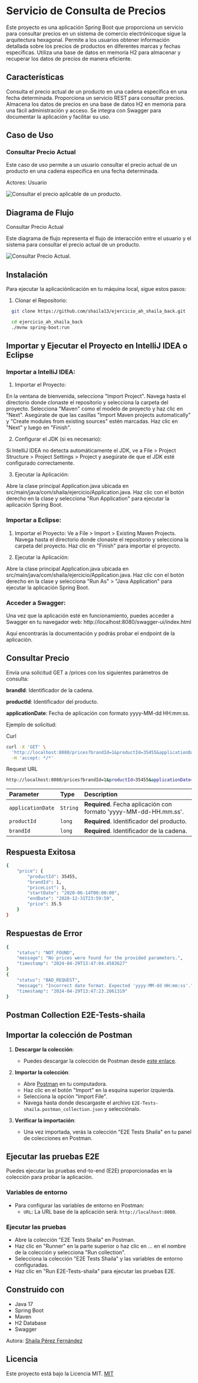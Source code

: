
# Servicio de Consulta de Precios
Este proyecto es una aplicación Spring Boot que proporciona un servicio para consultar precios en un sistema de comercio electrónicoque sigue la arquitectura hexagonal. Permite a los usuarios obtener información detallada sobre los precios de productos en diferentes marcas y fechas específicas. Utiliza una base de datos en memoria H2 para almacenar y recuperar los datos de precios de manera eficiente.


## Características
Consulta el precio actual de un producto en una cadena específica en una fecha determinada.
Proporciona un servicio REST para consultar precios.
Almacena los datos de precios en una base de datos H2 en memoria para una fácil administración y acceso.
Se integra con Swagger para documentar la aplicación y facilitar su uso.

## Caso de Uso
### Consultar Precio Actual
Este caso de uso permite a un usuario consultar el precio actual de un producto en una cadena específica en una fecha determinada.

Actores: Usuario

![Consultar el precio aplicable de un producto.](https://github.com/shaila13/ejercicio_ah_shaila_back/blob/main/GetPricesInfoUseCase.png)


## Diagrama de Flujo

Consultar Precio Actual

Este diagrama de flujo representa el flujo de interacción entre el usuario y el sistema para consultar el precio actual de un producto.

![Consultar Precio Actual.](https://github.com/shaila13/ejercicio_ah_shaila_back/blob/main/GetPricesInfo.png)

## Instalación
Para ejecutar la aplicaciónlicación en tu máquina local, sigue estos pasos:

1. Clonar el Repositorio:

```bash
  git clone https://github.com/shaila13/ejercicio_ah_shaila_back.git
```

```bash
  cd ejercicio_ah_shaila_back
  ./mvnw spring-boot:run
```


## Importar y Ejecutar el Proyecto en IntelliJ IDEA o Eclipse

### Importar a IntelliJ IDEA:

1. Importar el Proyecto:

En la ventana de bienvenida, selecciona "Import Project".
Navega hasta el directorio donde clonaste el repositorio y selecciona la carpeta del proyecto.
Selecciona "Maven" como el modelo de proyecto y haz clic en "Next".
Asegúrate de que las casillas "Import Maven projects automatically" y "Create modules from existing sources" estén marcadas.
Haz clic en "Next" y luego en "Finish".

2. Configurar el JDK (si es necesario):

Si IntelliJ IDEA no detecta automáticamente el JDK, ve a File > Project Structure > Project Settings > Project y asegúrate de que el JDK esté configurado correctamente.

3. Ejecutar la Aplicación:

Abre la clase principal Application.java ubicada en src/main/java/com/shaila/ejercicio/Application.java.
Haz clic con el botón derecho en la clase y selecciona "Run Application" para ejecutar la aplicación Spring Boot.


### Importar a Eclipse:

1. Importar el Proyecto:
Ve a File > Import > Existing Maven Projects.
Navega hasta el directorio donde clonaste el repositorio y selecciona la carpeta del proyecto.
Haz clic en "Finish" para importar el proyecto.

2. Ejecutar la Aplicación:

Abre la clase principal Application.java ubicada en src/main/java/com/shaila/ejercicio/Application.java.
Haz clic con el botón derecho en la clase y selecciona "Run As" > "Java Application" para ejecutar la aplicación Spring Boot.


### Acceder a Swagger:

Una vez que la aplicación esté en funcionamiento, puedes acceder a Swagger en tu navegador web: 
http://localhost:8080/swagger-ui/index.html

Aquí encontrarás la documentación y podrás probar el endpoint de la aplicación.

## Consultar Precio
Envía una solicitud GET a /prices con los siguientes parámetros de consulta:

**brandId**: Identificador de la cadena.

**productId**: Identificador del producto.

**applicationDate**: Fecha de aplicación con formato yyyy-MM-dd HH:mm:ss.

Ejemplo de solicitud:

Curl
```bash
curl -X 'GET' \
  'http://localhost:8080/prices?brandId=1&productId=35455&applicationDate=2022-01-01%2010%3A00%3A00' \
  -H 'accept: */*'
```

Request URL
```bash
http://localhost:8080/prices?brandId=1&productId=35455&applicationDate=2022-01-01%2010%3A00%3A00
```

| Parameter  | Type        | Description                |
| :--------- | :---------- | :------------------------- |
| `applicationDate`  | `String` | **Required**. Fecha aplicación con formato 'yyyy-MM-dd-HH.mm.ss'. |
| `productId`| `long` | **Required**. Identificador del producto. |
| `brandId`  | `long` | **Required**. Identificador de la cadena. |

## Respuesta Exitosa
```bash
{
    "price": {
        "productId": 35455,
        "brandId": 1,
        "priceList": 1,
        "startDate": "2020-06-14T00:00:00",
        "endDate": "2020-12-31T23:59:59",
        "price": 35.5
    }
}

```
## Respuestas de Error
```bash
{
    "status": "NOT_FOUND",
    "message": "No prices were found for the provided parameters.",
    "timestamp": "2024-04-29T13:47:04.4583627"
}
{
    "status": "BAD_REQUEST",
    "message": "Incorrect date format. Expected 'yyyy-MM-dd HH:mm:ss'.",
    "timestamp": "2024-04-29T13:47:23.2061319"
}
```

## Postman Collection E2E-Tests-shaila

## Importar la colección de Postman

1. **Descargar la colección**:
   - Puedes descargar la colección de Postman desde [este enlace](/postman/E2E-Tests-shaila.postman_collection.json).

2. **Importar la colección**:
   - Abre [Postman](https://www.postman.com/) en tu computadora.
   - Haz clic en el botón "Import" en la esquina superior izquierda.
   - Selecciona la opción "Import File".
   - Navega hasta donde descargaste el archivo `E2E-Tests-shaila.postman_collection.json` y selecciónalo.

3. **Verificar la importación**:
   - Una vez importada, verás la colección "E2E Tests Shaila" en tu panel de colecciones en Postman.

## Ejecutar las pruebas E2E
Puedes ejecutar las pruebas end-to-end (E2E) proporcionadas en la colección para probar la aplicación.

### Variables de entorno
- Para configurar las variables de entorno en Postman:
   - `URL`: La URL base de la aplicación será: `http://localhost:8080`.

### Ejecutar las pruebas
- Abre la colección "E2E Tests Shaila" en Postman.
- Haz clic en "Runner" en la parte superior o haz clic en ... en el nombre de la colección y selecciona "Run collection".
- Selecciona la colección "E2E Tests Shaila" y las variables de entorno configuradas.
- Haz clic en "Run E2E-Tests-shaila" para ejecutar las pruebas E2E.

## Construido con
- Java 17
- Spring Boot
- Maven
- H2 Database
- Swagger

Autora:
[Shaila Pérez Fernández ](https://github.com/shaila13)

## Licencia
Este proyecto está bajo la Licencia MIT.
[MIT](https://choosealicense.com/licenses/mit/)

